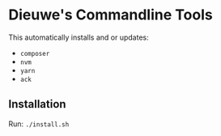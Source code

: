 # Dieuwe's Commandline Tools

This automatically installs and or updates:

* `composer`
* `nvm`
* `yarn`
* `ack`

## Installation

Run: `./install.sh`

